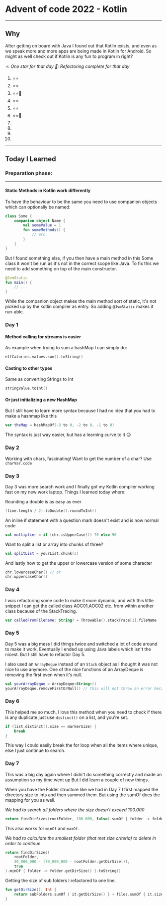 # Advent of code 2022 - Kotlin

---

## Why

After getting on board with Java I found out that Kotlin exists, and even as we speak more and more apps are being made
in Kotlin
for Android. So might as well check out if Kotlin is any fun to program in right?

*⭐: One star for that day 🔄: Refactoring complete for that day*

1. ⭐⭐
2. ⭐⭐
3. ⭐⭐🔄
4. ⭐⭐
5. ⭐⭐
6. ⭐⭐🔄
7.
8.
9.
10.

---

## Today I Learned

### Preparation phase:

---

#### Static Methods in Kotlin work differently

To have the behaviour to be the same you need to use companion objects which can optionally be named:

```kotlin
class Some {
    companion object Name {
        val someValue = 1
        fun someMethods() {
            // etc.
        }
    }
}
```

But I found something else, if you then have a main method in this Some class it won't be run as it's not in the correct
scope like Java.
To fix this we need to add something on top of the main constructor.

```kotlin
@JvmStatic
fun main() {
    // ...
}
``` 

While the companion object makes the main method sort of static, it's not picked up by the kotlin compiler as entry. So
adding `@JvmStatic` makes it run-able.

### Day 1

#### Method calling for streams is easier

As example when trying to sum a hashMap I can simply do:

```kotlin
elfCalories.values.sum().toString()
```

#### Casting to other types

Same as converting Strings to Int

```kotlin
stringValue.toInt()
```

#### Or just initializing a new HashMap

But I still have to learn more syntax because I had no idea that you had to make a hashmap like this

```kotlin
var theMap = hashMapOf(-3 to 0, -2 to 0, -1 to 0)
```

The syntax is just way easier, but has a learning curve to it 😉

### Day 2

Working with chars, fascinating! Want to get the number of a char? Use `charVar.code`

### Day 3

Day 3 was more search work and I finally got my Kotlin compiler working fast on my new work laptop.
Things I learned today where:

Rounding a double is as easy as ever

```kotlin
(line.length / 2).toDouble().roundToInt()
```

An inline if statement with a question mark doesn't exist and is now normal code

```kotlin
val multiplier = if (chr.isUpperCase()) 70 else 96
```

Want to split a list or array into chunks of three?

```kotlin
val splitList = yourList.chunk(3)
```

And lastly how to get the upper or lowercase version of some character

```kotlin
chr.lowercaseChar() // or
chr.uppercaseChar()
```

### Day 4

I was refactoring some code to make it more dynamic, and with this little snippet I can get the called class
AOC01,AOC02 etc. from within another class because of the StackTracing.

```kotlin
var calledFromFilename: String? = Throwable().stackTrace[1].fileName
```

### Day 5

Day 5 was a big mess I did things twice and switched a lot of code around to make it work. Eventually I ended up using
Java labels which isn't the nicest. But I still have to refactor Day 5.

I also used an `ArrayDeque` instead of an `Stack` object as I thought it was not nice to use anymore.
One of the nice functions of an ArrayDeque is removing the first even when it's null.

```kotlin
val yourArrayDeque = ArrayDeque<String>()
yourArrayDeque.removeFirstOrNull() // this will not throw an error because of the inside null check
```

### Day 6

This helped me so much, I love this method when you need to check if there is any duplicate just use `distinct()` on a
list, and you're set.

```kotlin
if (list.distinct().size == markerSize) {
    break
}
```

This way I could easily break the for loop when all the items where unique, else I just continue to search.

### Day 7

This was a big day again where I didn't do something correctly and made an assumption so my time went up
But I did learn a couple of new things.

When you have the Folder structure like we had in Day 7 I first mapped the directory size to ints and then summed them.
But using the sumOf does the mapping for you as well.

*We had to search all folders where the size doesn't exceed 100.000*

```kotlin
return findDirSizes(rootFolder, 100_000, false).sumOf { folder -> folder.getDirSize() }.toString()
```

This also works for `minOf` and `maxOf`.

*We had to calculate the smallest folder (that met size criteria) to delete in order to continue*

```kotlin
return findDirSizes(
    rootFolder,
    30_000_000 - (70_000_000 - rootFolder.getDirSize()),
    true
).minOf { folder -> folder.getDirSize() }.toString()
```

Getting the size of sub folders I refactored to one line.

```kotlin
fun getDirSize(): Int {
    return subFolders.sumOf { it.getDirSize() } + files.sumOf { it.size }
}
```
